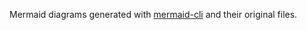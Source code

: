 Mermaid diagrams generated with [mermaid-cli](https://github.com/mermaid-js/mermaid-cli) and their original files.
